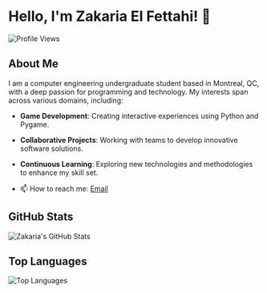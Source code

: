 # Hello, I'm Zakaria El Fettahi! 👋

![Profile Views](https://komarev.com/ghpvc/?username=Zakariaelfettahi&color=blue)

## About Me

I am a computer engineering undergraduate student based in Montreal, QC, with a deep passion for programming and technology. My interests span across various domains, including:

- **Game Development**: Creating interactive experiences using Python and Pygame.
- **Collaborative Projects**: Working with teams to develop innovative software solutions.
- **Continuous Learning**: Exploring new technologies and methodologies to enhance my skill set.

- 📫 How to reach me: [Email](zakariaelfettahi@gmail.com)


## GitHub Stats

![Zakaria's GitHub Stats](https://github-readme-stats.vercel.app/api?username=Zakariaelfettahi&show_icons=true&theme=radical)

## Top Languages

![Top Languages](https://github-readme-stats.vercel.app/api/top-langs/?username=Zakariaelfettahi&layout=compact&theme=radical)





<!--
**Zakariaelfettahi/Zakariaelfettahi** is a ✨ _special_ ✨ repository because its `README.md` (this file) appears on your GitHub profile.

Here are some ideas to get you started:

- 🔭 I’m currently working on ...
- 🌱 I’m currently learning ...
- 👯 I’m looking to collaborate on ...
- 🤔 I’m looking for help with ...
- 💬 Ask me about ...
- 📫 How to reach me: ...
- 😄 Pronouns: ...
- ⚡ Fun fact: ...
-->
